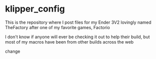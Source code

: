 # klipper_config
This is the repository where I post files for my Ender 3V2 lovingly named TheFactory after one of my favorite games, Factorio

I don't know if anyone will ever be checking it out to help their build, but most of my macros have been from other builds across the web

change